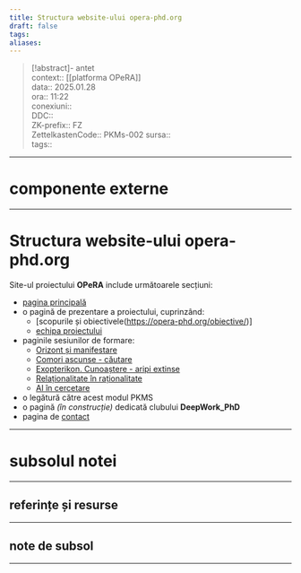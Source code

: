 ```yaml
---
title: Structura website-ului opera-phd.org
draft: false
tags: 
aliases: 
---
```

> [!abstract]- antet  
> context::  [[platforma OPeRA]]  
> data:: 2025.01.28  
> ora:: 11:22  
> conexiuni::  
> DDC::  
> ZK-prefix::  FZ  
> ZettelkastenCode::  PKMs-002
> sursa::  
> tags::  


---
# componente externe


---

# Structura website-ului opera-phd.org
Site-ul proiectului **OPeRA** include următoarele secțiuni:
- [pagina principală](https://opera-phd.org/)
- o pagină de prezentare a proiectului, cuprinzând:
	- [scopurile și obiectivele(https://opera-phd.org/obiective/)]
	- [echipa proiectului](https://opera-phd.org/echipa/)
- paginile sesiunilor de formare:
	- [Orizont și manifestare](https://opera-phd.org/orizont-si-manifestare/)
	- [Comori ascunse - căutare](https://opera-phd.org/s2/)
	- [Exopterikon. Cunoaștere - aripi extinse](https://opera-phd.org/s3/)
	- [Relaționalitate în raționalitate](https://opera-phd.org/s4/)
	- [AI în cercetare](https://opera-phd.org/s5/)
- o legătură către acest modul PKMS
- o pagină *(în construcție)* dedicată clubului **DeepWork_PhD**
- pagina de [contact](https://opera-phd.org/contact/)




---
# subsolul notei
---
## referințe și resurse


---
## note de subsol
---



